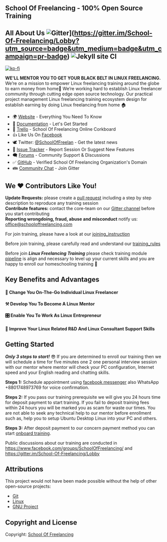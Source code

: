 ## School Of Freelancing - 100% Open Source Training

## All About Us ![Gitter](https://badges.gitter.im/School-Of-Freelancing/Lobby.svg)](https://gitter.im/School-Of-Freelancing/Lobby?utm_source=badge&utm_medium=badge&utm_campaign=pr-badge) ![Jekyll site CI](https://github.com/SchoolOfFreelancing/BackOffice/workflows/Jekyll%20site%20CI/badge.svg?branch=master)
[![ko-fi](https://ko-fi.com/img/githubbutton_sm.svg)](https://ko-fi.com/L3L53CU1H)

**WE'LL MENTOR YOU TO GET YOUR BLACK BELT IN LINUX FREELANCING.** 
We’re on a mission to empower Linux freelancing training around the globe to earn money from home🐧 We’re working hard to establish Linux freelancer community through cutting edge open source technology. Our practical project management Linux freelancing training ecosystem design for establish earning by doing Linux freelancing from home 🏠

* 🌍 [Website](https://www.schooloffreelancing.com/) - Everything You Need To Know
* 📖 [Documentation](https://github.com/SchoolOfFreelancing/BackOffice/wiki) - Let's Get Started
* :rocket: [Trello](https://trello.com/b/RFo7GNdY/school-of-freelancing) - School Of Freelancing Online Corkboard
* 👍 Like Us On [Facebook](https://www.facebook.com/SchoolOfFreelancing/)
* 🕊 Twitter: [@SchoolOfFreelan](https://twitter.com/SchoolOfFreelan) - Get the latest news
* 🐞 [Issue Tracker](https://github.com/SchoolOfFreelancing/BackOffice/issues) - Report Session Or Suggest New Features
* 🗨  [Forums](https://www.facebook.com/groups/SchoolOfFreelancing/) - Community Support & Discussions
* :white_check_mark: [GitHub](https://github.com/SchoolOfFreelancing) - Verified School Of Freelancing Organization's Domain
* 👪 [Community Chat](https://gitter.im/School-Of-Freelancing/Lobby) - Join Gitter

## We :heart: Contributors Like You!

**Update Requests:** please create a [pull request](https://github.com/SchoolOfFreelancing/BackOffice/pulls) including a step by step description to reproduce any training session  
**Contribute features:** contact the core-team on our [Gitter channel](https://gitter.im/School-Of-Freelancing/Lobby) before you start contributing   
**Reporting wrongdoing, fraud, abuse and misconduct** notify us: office@schooloffreelancing.com
  
For join training, please have a look at our [joining_instruction](https://docs.google.com/document/d/1ESFs4DZLt2xrtpGQFPynwps-2oZRZwF-5rv5EfqGANs/edit?usp=sharing)

Before join training, please carefully read and understand our [training_rules](https://docs.google.com/document/d/1UX8gTwFavlUjCqeD4lQ9r6LFY757v0ZbEj7rq3Nlek8/edit?usp=sharing)

Before join ***Linux Freelancing Training*** please check training module [pipeline](https://www.schooloffreelancing.com/Linux/) is align and necessary to level up your current skills and you are happy to enroll our homeschooling training 🏫

## Key Benefits and Advantages

#### 🐧 Change You On-The-Go Individual Linux Freelancer
#### ⚒ Develop You To Become A Linux Mentor
#### 🎛 Enable You To Work As Linux Entrepreneur
#### 🚀 Improve Your Linux Related R&D And Linux Consultant Support Skills


## Getting Started

_**Only 3 steps to start!**_ 😎
If you are determined to enroll our training then we will schedule a time for five minutes one 2 one personal interview session with our mentor where mentor will check your PC configuration, Internet speed and your English reading and chatting skills. 

**Steps 1:** Schedule appointment using [facebook messenger](https://www.facebook.com/SchoolOfFreelancing/) also WhatsApp +8801748973769 for voice  confirmation.

**Steps 2:** If you pass our training prerequisite we will give you 24 hours time for deposit payment to start training. If you fail to deposit training fees within 24 hours you will be marked you as scam for waste our times. You are not able to seek any technical help to our mentor before enrollment such as, help you to setup Ubuntu Desktop Linux into your PC and  others.  

**Steps 3:** After deposit payment to our concern payment method you can start [onboard training](https://trello.com/b/RFo7GNdY/school-of-freelancing). 

Public discussions about our training are conducted in https://www.facebook.com/groups/SchoolOfFreelancing/ and https://gitter.im/School-Of-Freelancing/Lobby

## Attributions
This project would not have been made possible without the help of other open-source projects:
* [Git](https://github.com/git/git)
* [Linux](https://github.com/torvalds/linux)
* [GNU Project](https://www.gnu.org/licenses/gpl-3.0.en.html)

## Copyright and License 
Copyright: [School Of Freelancing](https://www.schooloffreelancing.com/) 

  
